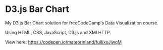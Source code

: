 # D3.js Bar Chart
My D3.js Bar Chart solution for freeCodeCamp's Data Visualization course.

Using HTML, CSS, JavaScript, D3.js and XMLHTTP.

View here: https://codepen.io/mateorinland/full/xxJjwqM
